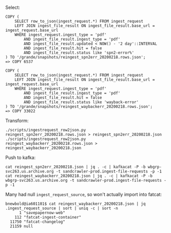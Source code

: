
Select:

    COPY (
        SELECT row_to_json(ingest_request.*) FROM ingest_request
        LEFT JOIN ingest_file_result ON ingest_file_result.base_url = ingest_request.base_url
        WHERE ingest_request.ingest_type = 'pdf'
            AND ingest_file_result.ingest_type = 'pdf'
            AND ingest_file_result.updated < NOW() - '2 day'::INTERVAL
            AND ingest_file_result.hit = false
            AND ingest_file_result.status like 'spn2-error%'
    ) TO '/grande/snapshots/reingest_spn2err_20200218.rows.json';
    => COPY 6537

    COPY (
        SELECT row_to_json(ingest_request.*) FROM ingest_request
        LEFT JOIN ingest_file_result ON ingest_file_result.base_url = ingest_request.base_url
        WHERE ingest_request.ingest_type = 'pdf'
            AND ingest_file_result.ingest_type = 'pdf'
            AND ingest_file_result.hit = false
            AND ingest_file_result.status like 'wayback-error'
    ) TO '/grande/snapshots/reingest_waybackerr_20200218.rows.json';
    => COPY 33022

Transform:

    ./scripts/ingestrequest_row2json.py reingest_spn2err_20200218.rows.json > reingest_spn2err_20200218.json
    ./scripts/ingestrequest_row2json.py reingest_waybackerr_20200218.rows.json > reingest_waybackerr_20200218.json

Push to kafka:

    cat reingest_spn2err_20200218.json | jq . -c | kafkacat -P -b wbgrp-svc263.us.archive.org -t sandcrawler-prod.ingest-file-requests -p -1
    cat reingest_waybackerr_20200218.json | jq . -c | kafkacat -P -b wbgrp-svc263.us.archive.org -t sandcrawler-prod.ingest-file-requests -p -1

Many had null `ingest_request_source`, so won't actually import into fatcat:

    bnewbold@ia601101$ cat reingest_waybackerr_20200218.json | jq .ingest_request_source | sort | uniq -c | sort -n
          1 "savepapernow-web"
        112 "fatcat-ingest-container"
      11750 "fatcat-changelog"
      21159 null

